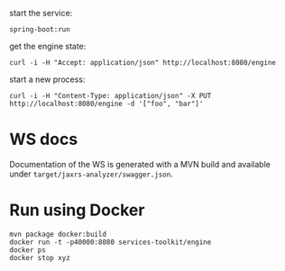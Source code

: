 start the service:

```
spring-boot:run
```

get the engine state:

```
curl -i -H "Accept: application/json" http://localhost:8080/engine
```

start a new process:

```
curl -i -H "Content-Type: application/json" -X PUT http://localhost:8080/engine -d '["foo", "bar"]'
```

# WS docs

Documentation of the WS is generated with a MVN build and available under `target/jaxrs-analyzer/swagger.json`.

# Run using Docker

```
mvn package docker:build
docker run -t -p40000:8080 services-toolkit/engine
docker ps
docker stop xyz
```
